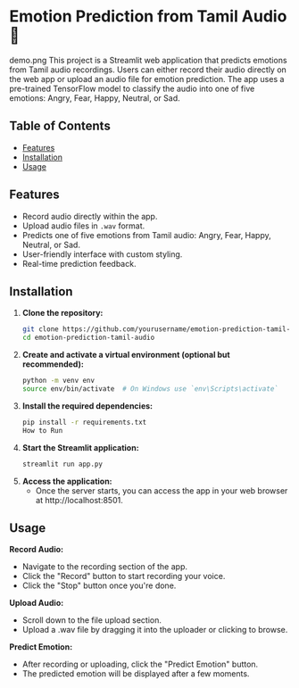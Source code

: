 # Emotion Prediction from Tamil Audio 🎵
demo.png
This project is a Streamlit web application that predicts emotions from Tamil audio recordings. Users can either record their audio directly on the web app or upload an audio file for emotion prediction. The app uses a pre-trained TensorFlow model to classify the audio into one of five emotions: Angry, Fear, Happy, Neutral, or Sad.

## Table of Contents
- [Features](#features)
- [Installation](#installation)
- [Usage](#usage)

## Features
- Record audio directly within the app.
- Upload audio files in `.wav` format.
- Predicts one of five emotions from Tamil audio: Angry, Fear, Happy, Neutral, or Sad.
- User-friendly interface with custom styling.
- Real-time prediction feedback.

## Installation

1. **Clone the repository:**
   ```bash
   git clone https://github.com/yourusername/emotion-prediction-tamil-audio.git
   cd emotion-prediction-tamil-audio
2. **Create and activate a virtual environment (optional but recommended):**
    ```bash
    python -m venv env
    source env/bin/activate  # On Windows use `env\Scripts\activate`
3. **Install the required dependencies:**
    ```bash
    pip install -r requirements.txt
    How to Run
4. **Start the Streamlit application:**
    ```bash
    streamlit run app.py
5. **Access the application:**
   - Once the server starts, you can access the app in your web browser at http://localhost:8501.

## Usage
**Record Audio:**

- Navigate to the recording section of the app.
- Click the "Record" button to start recording your voice.
- Click the "Stop" button once you're done.

**Upload Audio:**

- Scroll down to the file upload section.
- Upload a .wav file by dragging it into the uploader or clicking to browse.

**Predict Emotion:**

- After recording or uploading, click the "Predict Emotion" button.
- The predicted emotion will be displayed after a few moments.
